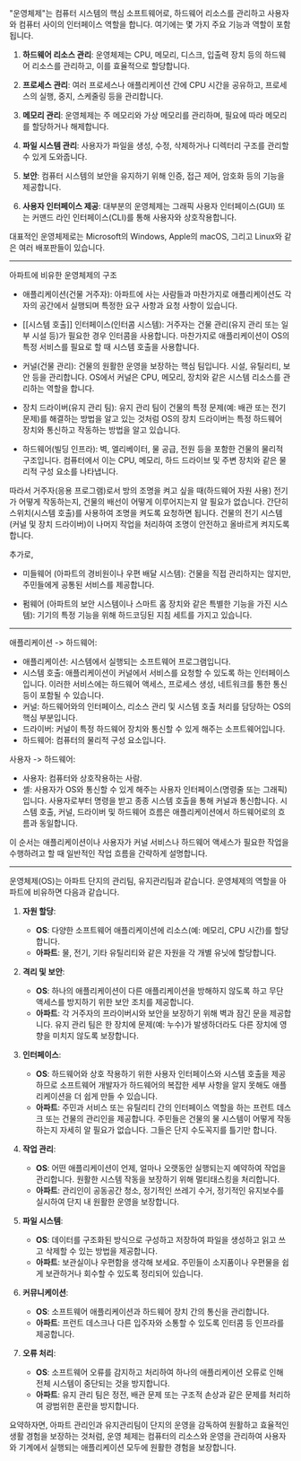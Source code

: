 "운영체제"는 컴퓨터 시스템의 핵심 소프트웨어로, 하드웨어 리소스를 관리하고 사용자와 컴퓨터 사이의 인터페이스 역할을 합니다. 여기에는 몇 가지 주요 기능과 역할이 포함됩니다.

1. **하드웨어 리소스 관리**: 운영체제는 CPU, 메모리, 디스크, 입출력 장치 등의 하드웨어 리소스를 관리하고, 이를 효율적으로 할당합니다.

2. **프로세스 관리**: 여러 프로세스나 애플리케이션 간에 CPU 시간을 공유하고, 프로세스의 실행, 중지, 스케줄링 등을 관리합니다.

3. **메모리 관리**: 운영체제는 주 메모리와 가상 메모리를 관리하며, 필요에 따라 메모리를 할당하거나 해제합니다.

4. **파일 시스템 관리**: 사용자가 파일을 생성, 수정, 삭제하거나 디렉터리 구조를 관리할 수 있게 도와줍니다.

5. **보안**: 컴퓨터 시스템의 보안을 유지하기 위해 인증, 접근 제어, 암호화 등의 기능을 제공합니다.
  
6. **사용자 인터페이스 제공**: 대부분의 운영체제는 그래픽 사용자 인터페이스(GUI) 또는 커맨드 라인 인터페이스(CLI)를 통해 사용자와 상호작용합니다.

대표적인 운영체제로는 Microsoft의 Windows, Apple의 macOS, 그리고 Linux와 같은 여러 배포판들이 있습니다.

---
아파트에 비유한 운영체제의 구조

- 애플리케이션(건물 거주자): 아파트에 사는 사람들과 마찬가지로 애플리케이션도 각자의 공간에서 실행되며 특정한 요구 사항과 요청 사항이 있습니다.

- [[시스템 호출]] 인터페이스(인터콤 시스템): 거주자는 건물 관리(유지 관리 또는 일부 시설 등)가 필요한 경우 인터콤을 사용합니다. 마찬가지로 애플리케이션이 OS의 특정 서비스를 필요로 할 때 시스템 호출을 사용합니다.

- 커널(건물 관리): 건물의 원활한 운영을 보장하는 핵심 팀입니다. 시설, 유틸리티, 보안 등을 관리합니다. OS에서 커널은 CPU, 메모리, 장치와 같은 시스템 리소스를 관리하는 역할을 합니다.

- 장치 드라이버(유지 관리 팀): 유지 관리 팀이 건물의 특정 문제(예: 배관 또는 전기 문제)를 해결하는 방법을 알고 있는 것처럼 OS의 장치 드라이버는 특정 하드웨어 장치와 통신하고 작동하는 방법을 알고 있습니다.

- 하드웨어(빌딩 인프라): 벽, 엘리베이터, 물 공급, 전원 등을 포함한 건물의 물리적 구조입니다. 컴퓨터에서 이는 CPU, 메모리, 하드 드라이브 및 주변 장치와 같은 물리적 구성 요소를 나타냅니다.

따라서 거주자(응용 프로그램)로서 방의 조명을 켜고 싶을 때(하드웨어 자원 사용) 전기가 어떻게 작동하는지, 건물의 배선이 어떻게 이루어지는지 알 필요가 없습니다. 간단히 스위치(시스템 호출)를 사용하여 조명을 켜도록 요청하면 됩니다. 건물의 전기 시스템(커널 및 장치 드라이버)이 나머지 작업을 처리하여 조명이 안전하고 올바르게 켜지도록 합니다.

추가로,
- 미들웨어 (아파트의 경비원이나 우편 배달 시스템): 건물을 직접 관리하지는 않지만, 주민들에게 공통된 서비스를 제공합니다.

- 펌웨어 (아파트의 보안 시스템이나 스마트 홈 장치와 같은 특별한 기능을 가진 시스템): 기기의 특정 기능을 위해 하드코딩된 지침 세트를 가지고 있습니다.

---

애플리케이션 -> 하드웨어:
- 애플리케이션: 시스템에서 실행되는 소프트웨어 프로그램입니다.
- 시스템 호출: 애플리케이션이 커널에서 서비스를 요청할 수 있도록 하는 인터페이스입니다. 이러한 서비스에는 하드웨어 액세스, 프로세스 생성, 네트워크를 통한 통신 등이 포함될 수 있습니다.
- 커널: 하드웨어와의 인터페이스, 리소스 관리 및 시스템 호출 처리를 담당하는 OS의 핵심 부분입니다.
- 드라이버: 커널이 특정 하드웨어 장치와 통신할 수 있게 해주는 소프트웨어입니다.
- 하드웨어: 컴퓨터의 물리적 구성 요소입니다.

사용자 -> 하드웨어:
- 사용자: 컴퓨터와 상호작용하는 사람.
- 셸: 사용자가 OS와 통신할 수 있게 해주는 사용자 인터페이스(명령줄 또는 그래픽)입니다. 사용자로부터 명령을 받고 종종 시스템 호출을 통해 커널과 통신합니다.
시스템 호출, 커널, 드라이버 및 하드웨어 흐름은 애플리케이션에서 하드웨어로의 흐름과 동일합니다.

이 순서는 애플리케이션이나 사용자가 커널 서비스나 하드웨어 액세스가 필요한 작업을 수행하려고 할 때 일반적인 작업 흐름을 간략하게 설명합니다.

---

운영체제(OS)는 아파트 단지의 관리팀, 유지관리팀과 같습니다. 운영체제의 역할을 아파트에 비유하면 다음과 같습니다.

1. **자원 할당**:
     - **OS**: 다양한 소프트웨어 애플리케이션에 리소스(예: 메모리, CPU 시간)를 할당합니다.
     - **아파트**: 물, 전기, 기타 유틸리티와 같은 자원을 각 개별 유닛에 할당합니다.

2. **격리 및 보안**:
     - **OS**: 하나의 애플리케이션이 다른 애플리케이션을 방해하지 않도록 하고 무단 액세스를 방지하기 위한 보안 조치를 제공합니다.
     - **아파트**: 각 거주자의 프라이버시와 보안을 보장하기 위해 벽과 잠긴 문을 제공합니다. 유지 관리 팀은 한 장치에 문제(예: 누수)가 발생하더라도 다른 장치에 영향을 미치지 않도록 보장합니다.

3. **인터페이스**:
     - **OS**: 하드웨어와 상호 작용하기 위한 사용자 인터페이스와 시스템 호출을 제공하므로 소프트웨어 개발자가 하드웨어의 복잡한 세부 사항을 알지 못해도 애플리케이션을 더 쉽게 만들 수 있습니다.
     - **아파트**: 주민과 서비스 또는 유틸리티 간의 인터페이스 역할을 하는 프런트 데스크 또는 건물의 관리인을 제공합니다. 주민들은 건물의 물 시스템이 어떻게 작동하는지 자세히 알 필요가 없습니다. 그들은 단지 수도꼭지를 틀기만 합니다.

4. **작업 관리**:
     - **OS**: 어떤 애플리케이션이 언제, 얼마나 오랫동안 실행되는지 예약하여 작업을 관리합니다. 원활한 시스템 작동을 보장하기 위해 멀티태스킹을 처리합니다.
     - **아파트**: 관리인이 공동공간 청소, 정기적인 쓰레기 수거, 정기적인 유지보수를 실시하여 단지 내 원활한 운영을 보장합니다.

5. **파일 시스템**:
     - **OS**: 데이터를 구조화된 방식으로 구성하고 저장하여 파일을 생성하고 읽고 쓰고 삭제할 수 있는 방법을 제공합니다.
     - **아파트**: 보관실이나 우편함을 생각해 보세요. 주민들이 소지품이나 우편물을 쉽게 보관하거나 회수할 수 있도록 정리되어 있습니다.

6. **커뮤니케이션**:
     - **OS**: 소프트웨어 애플리케이션과 하드웨어 장치 간의 통신을 관리합니다.
     - **아파트**: 프런트 데스크나 다른 입주자와 소통할 수 있도록 인터콤 등 인프라를 제공합니다.

7. **오류 처리**:
     - **OS**: 소프트웨어 오류를 감지하고 처리하여 하나의 애플리케이션 오류로 인해 전체 시스템이 중단되는 것을 방지합니다.
     - **아파트**: 유지 관리 팀은 정전, 배관 문제 또는 구조적 손상과 같은 문제를 처리하여 광범위한 혼란을 방지합니다.

요약하자면, 아파트 관리인과 유지관리팀이 단지의 운영을 감독하여 원활하고 효율적인 생활 경험을 보장하는 것처럼, 운영 체제는 컴퓨터의 리소스와 운영을 관리하여 사용자와 기계에서 실행되는 애플리케이션 모두에 원활한 경험을 보장합니다.